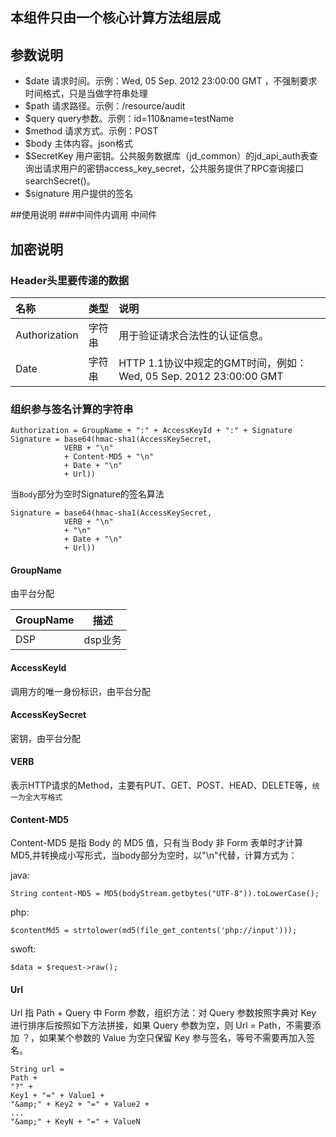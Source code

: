 ## 本组件只由一个核心计算方法组层成
## 参数说明
* $date 请求时间。示例：Wed, 05 Sep. 2012 23:00:00 GMT   ，不强制要求时间格式，只是当做字符串处理
* $path 请求路径。示例：/resource/audit
* $query query参数。示例：id=110&name=testName
* $method 请求方式。示例：POST
* $body 主体内容。json格式
* $SecretKey 用户密钥。公共服务数据库（jd_common）的jd_api_auth表查询出请求用户的密钥access_key_secret，公共服务提供了RPC查询接口searchSecret()。
* $signature 用户提供的签名

##使用说明
###中间件内调用
中间件

## 加密说明
### Header头里要传递的数据

| 名称          | 类型   | 说明                                                         |
| :------------ | :----- | :----------------------------------------------------------- |
| Authorization | 字符串 | 用于验证请求合法性的认证信息。                               |
| Date          | 字符串 | HTTP 1.1协议中规定的GMT时间，例如：Wed, 05 Sep. 2012 23:00:00 GMT |



### 组织参与签名计算的字符串

```
Authorization = GroupName + ":" + AccessKeyId + ":" + Signature
Signature = base64(hmac-sha1(AccessKeySecret,
            VERB + "\n"
            + Content-MD5 + "\n"
            + Date + "\n"
			+ Url))
```

当`Body`部分为空时Signature的签名算法

```
Signature = base64(hmac-sha1(AccessKeySecret,
            VERB + "\n"
            + "\n"
            + Date + "\n"
			+ Url))
```

#### GroupName

由平台分配

| GroupName | 描述    |
| --------- | ------- |
| DSP       | dsp业务 |


#### AccessKeyId

调用方的唯一身份标识，由平台分配

#### AccessKeySecret

密钥，由平台分配

#### VERB

表示HTTP请求的Method，主要有PUT、GET、POST、HEAD、DELETE等，`统一为全大写格式`

#### Content-MD5

Content-MD5 是指 Body 的 MD5 值，只有当 Body 非 Form 表单时才计算 MD5,并转换成小写形式，当body部分为空时，以"\n"代替，计算方式为：

java:

`String content-MD5 = MD5(bodyStream.getbytes("UTF-8")).toLowerCase();`

php: 

`$contentMd5 = strtolower(md5(file_get_contents('php://input')));`

swoft: 

`$data = $request->raw();`

#### Url

Url 指 Path + Query 中 Form 参数，组织方法：对 Query 参数按照字典对 Key 进行排序后按照如下方法拼接，如果 Query 参数为空，则 Url = Path，不需要添加 ？，如果某个参数的 Value 为空只保留 Key 参与签名，等号不需要再加入签名。

```
String url =
Path +
"?" +
Key1 + "=" + Value1 +
"&amp;" + Key2 + "=" + Value2 +
...
"&amp;" + KeyN + "=" + ValueN
```